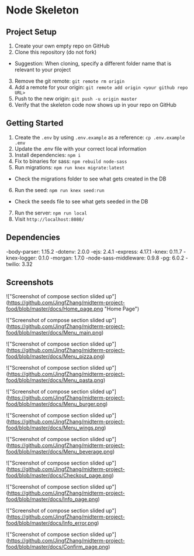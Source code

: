 # Node Skeleton

## Project Setup

1. Create your own empty repo on GitHub
2. Clone this repository (do not fork)
  - Suggestion: When cloning, specify a different folder name that is relevant to your project
3. Remove the git remote: `git remote rm origin`
4. Add a remote for your origin: `git remote add origin <your github repo URL>`
5. Push to the new origin: `git push -u origin master`
6. Verify that the skeleton code now shows up in your repo on GitHub

## Getting Started

1. Create the `.env` by using `.env.example` as a reference: `cp .env.example .env`
2. Update the .env file with your correct local information
3. Install dependencies: `npm i`
4. Fix to binaries for sass: `npm rebuild node-sass`
5. Run migrations: `npm run knex migrate:latest`
  - Check the migrations folder to see what gets created in the DB
6. Run the seed: `npm run knex seed:run`
  - Check the seeds file to see what gets seeded in the DB
7. Run the server: `npm run local`
8. Visit `http://localhost:8080/`

## Dependencies
-body-parser: 1.15.2
-dotenv: 2.0.0
-ejs: 2.4.1
-express: 4.17.1
-knex: 0.11.7
-knex-logger: 0.1.0
-morgan: 1.7.0
-node-sass-middleware: 0.9.8
-pg: 6.0.2
-twilio: 3.32

## Screenshots
!["Screenshot of compose section slided up"]
(https://github.com/JingfZhang/midterm-project-food/blob/master/docs/Home_page.png "Home Page")

!["Screenshot of compose section slided up"]
(https://github.com/JingfZhang/midterm-project-food/blob/master/docs/Menu_main.png)

!["Screenshot of compose section slided up"]
(https://github.com/JingfZhang/midterm-project-food/blob/master/docs/Menu_pizza.png)

!["Screenshot of compose section slided up"]
(https://github.com/JingfZhang/midterm-project-food/blob/master/docs/Menu_pasta.png)

!["Screenshot of compose section slided up"]
(https://github.com/JingfZhang/midterm-project-food/blob/master/docs/Menu_burger.png)

!["Screenshot of compose section slided up"]
(https://github.com/JingfZhang/midterm-project-food/blob/master/docs/Menu_wings.png)

!["Screenshot of compose section slided up"]
(https://github.com/JingfZhang/midterm-project-food/blob/master/docs/Menu_beverage.png)

!["Screenshot of compose section slided up"]
(https://github.com/JingfZhang/midterm-project-food/blob/master/docs/Checkout_page.png)

!["Screenshot of compose section slided up"]
(https://github.com/JingfZhang/midterm-project-food/blob/master/docs/Info_page.png)

!["Screenshot of compose section slided up"]
(https://github.com/JingfZhang/midterm-project-food/blob/master/docs/Info_error.png)

!["Screenshot of compose section slided up"]
(https://github.com/JingfZhang/midterm-project-food/blob/master/docs/Confirm_page.png)
